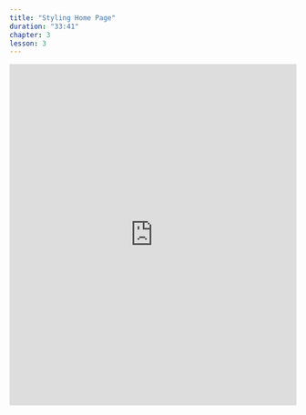 ```yaml
---
title: "Styling Home Page"
duration: "33:41"
chapter: 3
lesson: 3
---
```


<iframe width="100%" height="600" src="https://www.youtube.com/embed/6ijsyjLQJ3w" title="YouTube video player" frameborder="0" allow="accelerometer; autoplay; clipboard-write; encrypted-media; gyroscope; picture-in-picture; web-share" allowfullscreen></iframe>